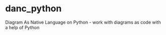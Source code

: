 # danc_python
Diagram As Native Language on Python - work with diagrams as code with a help of Python
